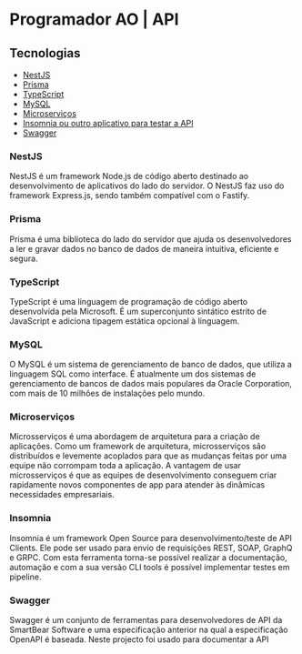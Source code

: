 # Programador AO | API

## Tecnologias

- [NestJS](https://www.fastify.io/)
- [Prisma](https://www.prisma.io/)
- [TypeScript](https://www.typescriptlang.org/)
- [MySQL](https://www.mysql.com/)
- [Microserviços](https://microservices.io/)
- [Insomnia ou outro aplicativo para testar a API](https://insomnia.rest/download)
- [Swagger](https://swagger.io/)

### NestJS

NestJS é um framework Node.js de código aberto destinado ao desenvolvimento de aplicativos do lado do servidor. O NestJS faz uso do framework Express.js, sendo também compatível com o Fastify.

### Prisma

Prisma é uma biblioteca do lado do servidor que ajuda os desenvolvedores a ler e gravar dados no banco de dados de maneira intuitiva, eficiente e segura.

### TypeScript

TypeScript é uma linguagem de programação de código aberto desenvolvida pela Microsoft. É um superconjunto sintático estrito de JavaScript e adiciona tipagem estática opcional à linguagem.

### MySQL

O MySQL é um sistema de gerenciamento de banco de dados, que utiliza a linguagem SQL como interface. É atualmente um dos sistemas de gerenciamento de bancos de dados mais populares da Oracle Corporation, com mais de 10 milhões de instalações pelo mundo.

### Microserviços

Microsserviços é uma abordagem de arquitetura para a criação de aplicações. Como um framework de arquitetura, microsserviços são distribuídos e levemente acoplados para que as mudanças feitas por uma equipe não corrompam toda a aplicação. A vantagem de usar microsserviços é que as equipes de desenvolvimento conseguem criar rapidamente novos componentes de app para atender às dinâmicas necessidades empresariais.

### Insomnia

Insomnia é um framework Open Source para desenvolvimento/teste de API Clients. Ele pode ser usado para envio de requisições REST, SOAP, GraphQ e GRPC. Com esta ferramenta torna-se possível realizar a documentação, automação e com a sua versão CLI tools é possível implementar testes em pipeline.

### Swagger

Swagger é um conjunto de ferramentas para desenvolvedores de API da SmartBear Software e uma especificação anterior na qual a especificação OpenAPI é baseada. Neste projecto foi usado para documentar a API